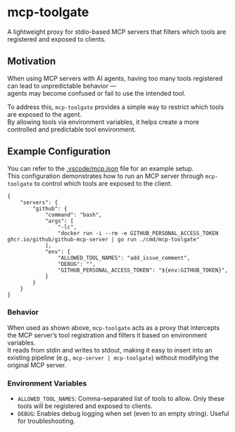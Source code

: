 # mcp-toolgate
A lightweight proxy for stdio-based MCP servers that filters which tools are registered and exposed to clients.

## Motivation

When using MCP servers with AI agents, having too many tools registered can lead to unpredictable behavior —  
agents may become confused or fail to use the intended tool.  

To address this, `mcp-toolgate` provides a simple way to restrict which tools are exposed to the agent.  
By allowing tools via environment variables, it helps create a more controlled and predictable tool environment.


## Example Configuration

You can refer to the [.vscode/mcp.json](.vscode/mcp.json) file for an example setup.  
This configuration demonstrates how to run an MCP server through `mcp-toolgate` to control which tools are exposed to the client.


```jsonc
{
    "servers": {
        "github": {
            "command": "bash",
            "args": [
                "-lc",
                "docker run -i --rm -e GITHUB_PERSONAL_ACCESS_TOKEN ghcr.io/github/github-mcp-server | go run ./cmd/mcp-toolgate"
            ],
            "env": {
                "ALLOWED_TOOL_NAMES": "add_issue_comment",
                "DEBUG": "",
                "GITHUB_PERSONAL_ACCESS_TOKEN": "${env:GITHUB_TOKEN}",
            }
        }
    }
}
```

### Behavior

When used as shown above, `mcp-toolgate` acts as a proxy that intercepts the MCP server’s tool registration and filters it based on environment variables.  
It reads from stdin and writes to stdout, making it easy to insert into an existing pipeline (e.g., `mcp-server | mcp-toolgate`) without modifying the original MCP server.

### Environment Variables
- `ALLOWED_TOOL_NAMES`: Comma-separated list of tools to allow. Only these tools will be registered and exposed to clients.
- `DEBUG`: Enables debug logging when set (even to an empty string). Useful for troubleshooting.
